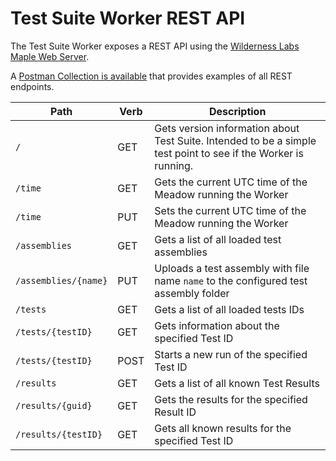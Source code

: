 ﻿# Test Suite Worker REST API

The Test Suite Worker exposes a REST API using the [Wilderness Labs Maple Web Server](https://github.com/WildernessLabs/Meadow.Foundation/tree/main/Source/Meadow.Foundation.Libraries_and_Frameworks/Web.Maple).

A [Postman Collection is available](TestSuite.postman_collection.json) that provides examples of all REST endpoints.

| Path | Verb | Description |
| --- | --- | --- |
| `/` | GET | Gets version information about Test Suite.  Intended to be a simple test point to see if the Worker is running. |
| `/time` | GET | Gets the current UTC time of the Meadow running the Worker |
| `/time` | PUT | Sets the current UTC time of the Meadow running the Worker |
| `/assemblies` | GET | Gets a list of all loaded test assemblies |
| `/assemblies/{name}` | PUT | Uploads a test assembly with file name `name` to the configured test assembly folder |
| `/tests` | GET | Gets a list of all loaded tests IDs |
| `/tests/{testID}` | GET | Gets information about the specified Test ID |
| `/tests/{testID}` | POST | Starts a new run of the specified Test ID |
| `/results` | GET | Gets a list of all known Test Results |
| `/results/{guid}` | GET | Gets the results for the specified Result ID |
| `/results/{testID}` | GET | Gets all known results for the specified Test ID |
